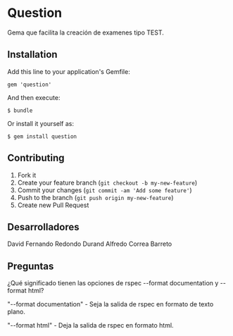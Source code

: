 # Question

Gema que facilita la creación de examenes tipo TEST.

## Installation

Add this line to your application's Gemfile:

    gem 'question'

And then execute:

    $ bundle

Or install it yourself as:

    $ gem install question

## Contributing

1. Fork it
2. Create your feature branch (`git checkout -b my-new-feature`)
3. Commit your changes (`git commit -am 'Add some feature'`)
4. Push to the branch (`git push origin my-new-feature`)
5. Create new Pull Request

## Desarrolladores

David Fernando Redondo Durand
Alfredo Correa Barreto

## Preguntas

¿Qué significado tienen las opciones de rspec --format documentation y --format html?

"--format documentation" - Seja la salida de rspec en formato de texto plano.

"--format html"	- Deja la salida de rspec en formato html.